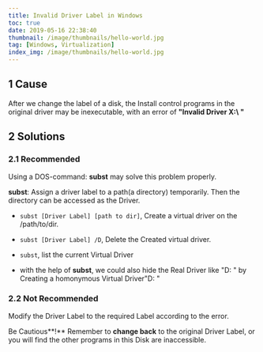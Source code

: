 ```yaml
---
title: Invalid Driver Label in Windows
toc: true
date: 2019-05-16 22:38:40
thumbnail: /image/thumbnails/hello-world.jpg
tag: [Windows, Virtualization]
index_img: /image/thumbnails/hello-world.jpg
---
```

## 1 Cause

After we change the label of a disk, the Install control programs in the original driver may be inexecutable, with an error of **"Invalid Driver X:\ "**

## 2 Solutions

### 2.1 Recommended

Using a DOS-command: **subst** may solve this problem properly.

<!-- more -->

**subst**: Assign a driver label to a path(a directory) temporarily. Then the directory can be accessed as the Driver.

- `subst [Driver Label] [path to dir]`, Create a virtual driver on the /path/to/dir.
- `subst [Driver Label] /D`, Delete the Created virtual driver.
- `subst`, list the current Virtual Driver

- with the help of **subst**, we could also hide the Real Driver like "D: " by Creating a homonymous Virtual Driver"D: "

### 2.2 Not Recommended

Modify the Driver Label to the required Label according to the error.

Be Cautious**!** Remember to **change back** to the original Driver Label, or you will find the other programs in this Disk are inaccessible.
